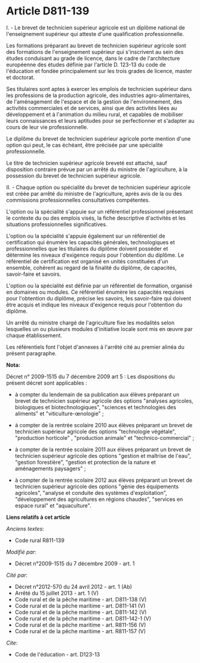 # Article D811-139

I. - Le brevet de technicien supérieur agricole est un diplôme national de l'enseignement supérieur qui atteste d'une
qualification professionnelle.

Les formations préparant au brevet de technicien supérieur agricole sont des formations de l'enseignement supérieur qui
s'inscrivent au sein des études conduisant au grade de licence, dans le cadre de l'architecture européenne des études définie
par l'article D. 123-13 du code de l'éducation et fondée principalement sur les trois grades de licence, master et doctorat.

Ses titulaires sont aptes à exercer les emplois de technicien supérieur dans les professions de la production agricole, des
industries agro-alimentaires, de l'aménagement de l'espace et de la gestion de l'environnement, des activités commerciales et
de services, ainsi que des activités liées au développement et à l'animation du milieu rural, et capables de mobiliser leurs
connaissances et leurs aptitudes pour se perfectionner et s'adapter au cours de leur vie professionnelle.

Le diplôme du brevet de technicien supérieur agricole porte mention d'une option qui peut, le cas échéant, être précisée par
une spécialité professionnelle.

Le titre de technicien supérieur agricole breveté est attaché, sauf disposition contraire prévue par un arrêté du ministre de
l'agriculture, à la possession du brevet de technicien supérieur agricole.

II. - Chaque option ou spécialité du brevet de technicien supérieur agricole est créée par arrêté du ministre de
l'agriculture, après avis de la ou des commissions professionnelles consultatives compétentes.

L'option ou la spécialité s'appuie sur un référentiel professionnel présentant le contexte du ou des emplois visés, la fiche
descriptive d'activités et les situations professionnelles significatives.

L'option ou la spécialité s'appuie également sur un référentiel de certification qui énumère les capacités générales,
technologiques et professionnelles que les titulaires du diplôme doivent posséder et détermine les niveaux d'exigence requis
pour l'obtention du diplôme. Le référentiel de certification est organisé en unités constituées d'un ensemble, cohérent au
regard de la finalité du diplôme, de capacités, savoir-faire et savoirs.

L'option ou la spécialité est définie par un référentiel de formation, organisé en domaines ou modules. Ce référentiel
énumère les capacités requises pour l'obtention du diplôme, précise les savoirs, les savoir-faire qui doivent être acquis et
indique les niveaux d'exigence requis pour l'obtention du diplôme.

Un arrêté du ministre chargé de l'agriculture fixe les modalités selon lesquelles un ou plusieurs modules d'initiative locale
sont mis en œuvre par chaque établissement. 

Les référentiels font l'objet d'annexes à l'arrêté cité au premier alinéa du présent paragraphe.

**Nota:**

Décret n° 2009-1515 du 7 décembre 2009 art 5 : Les dispositions du présent décret sont applicables :

- à compter du lendemain de sa publication aux élèves préparant un brevet de technicien supérieur agricole des options
"analyses agricoles, biologiques et biotechnologiques", "sciences et technologies des aliments" et "viticulture-œnologie" ;

- à compter de la rentrée scolaire 2010 aux élèves préparant un brevet de technicien supérieur agricole des options
"technologie végétale", "production horticole" , "production animale" et "technico-commercial" ;

- à compter de la rentrée scolaire 2011 aux élèves préparant un brevet de technicien supérieur agricole des options "gestion
et maîtrise de l'eau", "gestion forestière", "gestion et protection de la nature et aménagements paysagers" ;

- à compter de la rentrée scolaire 2012 aux élèves préparant un brevet de technicien supérieur agricole des options "génie
des équipements agricoles", "analyse et conduite des systèmes d'exploitation", "développement des agricultures en régions
chaudes", "services en espace rural" et "aquaculture".

**Liens relatifs à cet article**

_Anciens textes_:

  - Code rural R811-139

_Modifié par_:

  - Décret n°2009-1515 du 7 décembre 2009 - art. 1

_Cité par_:

  - Décret n°2012-570 du 24 avril 2012 - art. 1 (Ab)
  - Arrêté du 15 juillet 2013 - art. 1 (V)
  - Code rural et de la pêche maritime - art. D811-138 (V)
  - Code rural et de la pêche maritime - art. D811-141 (V)
  - Code rural et de la pêche maritime - art. D811-142 (V)
  - Code rural et de la pêche maritime - art. D811-142-1 (V)
  - Code rural et de la pêche maritime - art. R811-156 (V)
  - Code rural et de la pêche maritime - art. R811-157 (V)

_Cite_:

  - Code de l'éducation - art. D123-13

